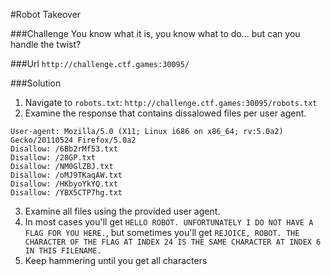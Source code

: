 #Robot Takeover

###Challenge
You know what it is, you know what to do... but can you handle the twist?

###Url
`http://challenge.ctf.games:30095/`

###Solution

1. Navigate to `robots.txt`: `http://challenge.ctf.games:30095/robots.txt`
2. Examine the response that contains dissalowed files per user agent.
```
User-agent: Mozilla/5.0 (X11; Linux i686 on x86_64; rv:5.0a2) Gecko/20110524 Firefox/5.0a2
Disallow: /6Bb2rMf53.txt
Disallow: /28GP.txt
Disallow: /NM0GlZBJ.txt
Disallow: /oMJ9TKaqAW.txt
Disallow: /HKbyoYkYQ.txt
Disallow: /YBX5CTP7hg.txt
```
3. Examine all files using the provided user agent.
4. In most cases you'll get `HELLO ROBOT. UNFORTUNATELY I DO NOT HAVE A FLAG FOR YOU HERE.`, but sometimes you'll get `REJOICE, ROBOT. THE CHARACTER OF THE FLAG AT INDEX 24 IS THE SAME CHARACTER AT INDEX 6 IN THIS FILENAME.`
5. Keep hammering until you get all characters

